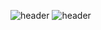 ![header](https://capsule-render.vercel.app/api?type=rounded&color=3C2A21&height=300&section=header&text=Main%20render&fontSize=80)
![header](https://capsule-render.vercel.app/api?height=400&text=Hello%20World!&desc=Hello%20capsule%20render)
